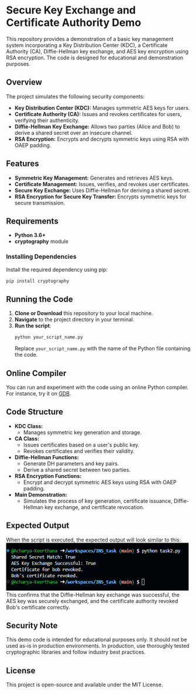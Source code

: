 # Secure Key Exchange and Certificate Authority Demo

This repository provides a demonstration of a basic key management system incorporating a Key Distribution Center (KDC), a Certificate Authority (CA), Diffie-Hellman key exchange, and AES key encryption using RSA encryption. The code is designed for educational and demonstration purposes.

## Overview

The project simulates the following security components:
- **Key Distribution Center (KDC):** Manages symmetric AES keys for users.
- **Certificate Authority (CA):** Issues and revokes certificates for users, verifying their authenticity.
- **Diffie-Hellman Key Exchange:** Allows two parties (Alice and Bob) to derive a shared secret over an insecure channel.
- **RSA Encryption:** Encrypts and decrypts symmetric keys using RSA with OAEP padding.

## Features
- **Symmetric Key Management:** Generates and retrieves AES keys.
- **Certificate Management:** Issues, verifies, and revokes user certificates.
- **Secure Key Exchange:** Uses Diffie-Hellman for deriving a shared secret.
- **RSA Encryption for Secure Key Transfer:** Encrypts symmetric keys for secure transmission.

## Requirements
- **Python 3.6+**
- **cryptography** module

### Installing Dependencies
Install the required dependency using pip:
```bash
pip install cryptography
```

## Running the Code

1. **Clone or Download** this repository to your local machine.
2. **Navigate** to the project directory in your terminal.
3. **Run the script**:
   ```bash
   python your_script_name.py
   ```
   Replace `your_script_name.py` with the name of the Python file containing the code.

## Online Compiler
You can run and experiment with the code using an online Python compiler. For instance, try it on [GDB](https://onlinegdb.com/R-eLztiiZ).

## Code Structure

- **KDC Class:**  
  - Manages symmetric key generation and storage.
- **CA Class:**  
  - Issues certificates based on a user's public key.
  - Revokes certificates and verifies their validity.
- **Diffie-Hellman Functions:**  
  - Generate DH parameters and key pairs.
  - Derive a shared secret between two parties.
- **RSA Encryption Functions:**  
  - Encrypt and decrypt symmetric AES keys using RSA with OAEP padding.
- **Main Demonstration:**  
  - Simulates the process of key generation, certificate issuance, Diffie-Hellman key exchange, and certificate revocation.
## Expected Output

When the script is executed, the expected output will look similar to this:
![alt text](image-4.png)
This confirms that the Diffie-Hellman key exchange was successful, the AES key was securely exchanged, and the certificate authority revoked Bob's certificate correctly.
## Security Note
This demo code is intended for educational purposes only. It should not be used as-is in production environments. In production, use thoroughly tested cryptographic libraries and follow industry best practices.

## License
This project is open-source and available under the MIT License.

